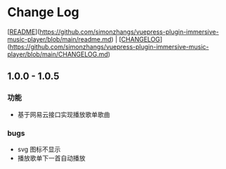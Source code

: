 # Change Log

[[README](./README.md)](https://github.com/simonzhangs/vuepress-plugin-immersive-music-player/blob/main/readme.md) | [[CHANGELOG](./CHANGELOG.md)](https://github.com/simonzhangs/vuepress-plugin-immersive-music-player/blob/main/CHANGELOG.md)


## 1.0.0 - 1.0.5 

### 功能

- 基于网易云接口实现播放歌单歌曲

### bugs

- svg 图标不显示
- 播放歌单下一首自动播放

